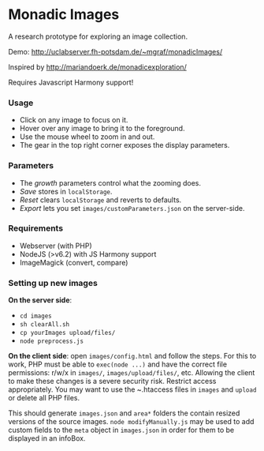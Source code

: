 # Monadic Images

A research prototype for exploring an image collection.

Demo: http://uclabserver.fh-potsdam.de/~mgraf/monadicImages/

Inspired by http://mariandoerk.de/monadicexploration/

Requires Javascript Harmony support!

### Usage

*   Click on any image to focus on it.
*   Hover over any image to bring it to the foreground.
*   Use the mouse wheel to zoom in and out.
*   The gear in the top right corner exposes the display parameters.

### Parameters

*   The *growth* parameters control what the zooming does.
*   *Save* stores in `localStorage`.
*   *Reset* clears `localStorage` and reverts to defaults.
*   *Export* lets you set `images/customParameters.json` on the server-side. 

### Requirements

*   Webserver (with PHP)
*   NodeJS (>v6.2) with JS Harmony support
*   ImageMagick (convert, compare)

### Setting up new images

**On the server side**:
*   `cd images`
*   `sh clearAll.sh`
*   `cp yourImages upload/files/`
*   `node preprocess.js`

**On the client side**: open `images/config.html` and follow the steps. For this to work, PHP must be able to `exec(node ...)` and have the correct file permissions: r/w/x in `images/`, `images/upload/files/`, etc. Allowing the client to make these changes is a severe security risk. Restrict access appropriately. You may want to use the ~.htaccess files in `images` and `upload` or delete all PHP files.

This should generate `images.json` and `area*` folders the contain resized versions of the source images. `node modifyManually.js` may be used to add custom fields to the `meta` object in `images.json` in order for them to be displayed in an infoBox.

